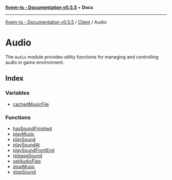 [**fivem-ts - Documentation v0.5.5**](../../../../README.md) • **Docs**

***

[fivem-ts - Documentation v0.5.5](../../../../README.md) / [Client](../../README.md) / Audio

# Audio

The `Audio` module provides utility functions for managing and controlling audio in game environment.

## Index

### Variables

- [cachedMusicFile](variables/cachedMusicFile.md)

### Functions

- [hasSoundFinished](functions/hasSoundFinished.md)
- [playMusic](functions/playMusic.md)
- [playSound](functions/playSound.md)
- [playSoundAt](functions/playSoundAt.md)
- [playSoundFrontEnd](functions/playSoundFrontEnd.md)
- [releaseSound](functions/releaseSound.md)
- [setAudioFlag](functions/setAudioFlag.md)
- [stopMusic](functions/stopMusic.md)
- [stopSound](functions/stopSound.md)

